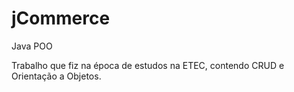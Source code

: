 # jCommerce
Java POO

Trabalho que fiz na época de estudos na ETEC, contendo CRUD e Orientação a Objetos.
